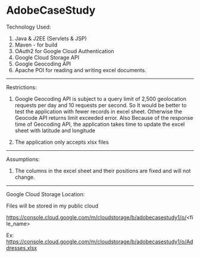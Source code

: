 # AdobeCaseStudy


Technology Used:

1. Java & J2EE (Servlets & JSP)
2. Maven - for build
3. OAuth2 for Google Cloud Authentication
4. Google Cloud Storage API
5. Google Geocoding API
6. Apache POI for reading and writing excel documents.



-------------------


Restrictions:

1) Google Geocoding API is subject to a query limit of 2,500 geolocation requests per day and 10 requests per second. So It would be better to test the application with fewer records in excel sheet. Otherwise the Geocode API returns limit exceeded error. Also Because of the response time of Geocoding API, the application takes time to update the excel sheet with latitude and longitude

2) The application only accepts xlsx files






-------------------

Assumptions:

1) The columns in the excel sheet and their positions are fixed and will not change.







-------------------

Google Cloud Storage Location:

Files will be stored in my public cloud

https://console.cloud.google.com/m/cloudstorage/b/adobecasestudy1/o/<file_name>

Ex: https://console.cloud.google.com/m/cloudstorage/b/adobecasestudy1/o/Addresses.xlsx
